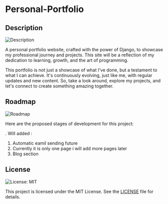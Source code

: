 # Personal-Portfolio

## Description
![Description](https://img.shields.io/badge/Description-View%20Details-blue)

A personal portfolio website, crafted with the power of Django, to showcase my professional journey and projects. This site will be a reflection of my dedication to learning, growth, and the art of programming.


This portfolio is not just a showcase of what I've done, but a testament to what I can achieve. It's continuously evolving, just like me, with regular updates and new content. So, take a look around, explore my projects, and let's connect to create something amazing together.

## Roadmap
![Roadmap](https://img.shields.io/badge/Roadmap-Under%20Construction-orange)

Here are the proposed stages of development for this project:

. Will added :
1. Automatic eamil sending future
2. Currently it is only one page i will add more pages later
3. Blog section
## License
![License: MIT](https://img.shields.io/badge/License-MIT-yellow.svg)

This project is licensed under the MIT License. See the [LICENSE](LICENSE) file for details.

